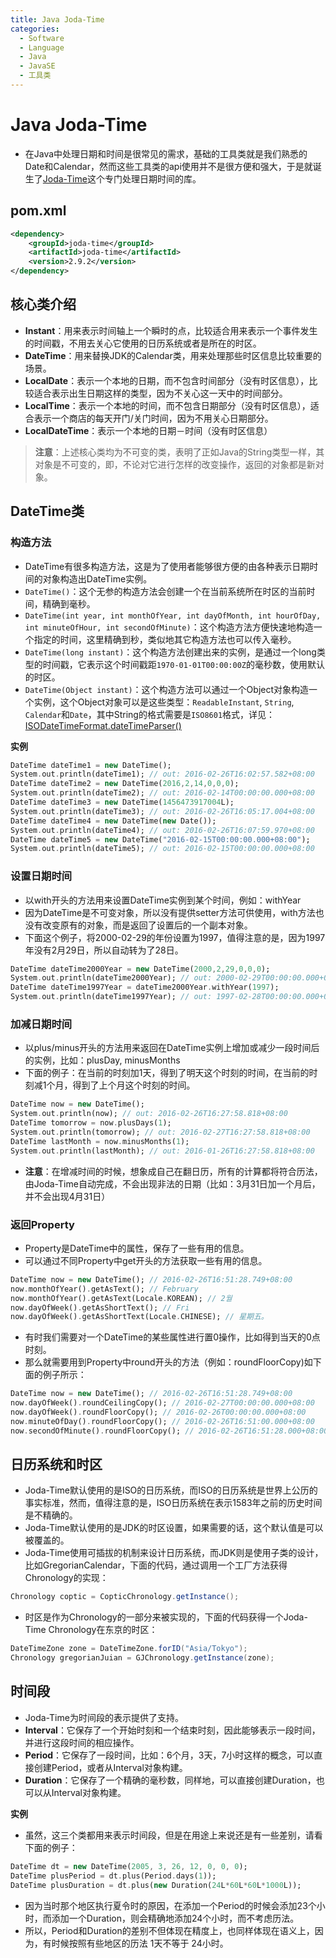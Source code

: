 ```yaml
---
title: Java Joda-Time
categories:
  - Software
  - Language
  - Java
  - JavaSE
  - 工具类
---
```

# Java Joda-Time

- 在Java中处理日期和时间是很常见的需求，基础的工具类就是我们熟悉的Date和Calendar，然而这些工具类的api使用并不是很方便和强大，于是就诞生了[Joda-Time](http://www.joda.org/joda-time/)这个专门处理日期时间的库。

## pom.xml

```xml
<dependency>
    <groupId>joda-time</groupId>
    <artifactId>joda-time</artifactId>
    <version>2.9.2</version>
</dependency>
```

## 核心类介绍

- **Instant**：用来表示时间轴上一个瞬时的点，比较适合用来表示一个事件发生的时间戳，不用去关心它使用的日历系统或者是所在的时区。
- **DateTime**：用来替换JDK的Calendar类，用来处理那些时区信息比较重要的场景。
- **LocalDate**：表示一个本地的日期，而不包含时间部分（没有时区信息），比较适合表示出生日期这样的类型，因为不关心这一天中的时间部分。
- **LocalTime**：表示一个本地的时间，而不包含日期部分（没有时区信息），适合表示一个商店的每天开门/关门时间，因为不用关心日期部分。
- **LocalDateTime**：表示一个本地的日期－时间（没有时区信息）

> **注意**：上述核心类均为不可变的类，表明了正如Java的String类型一样，其对象是不可变的，即，不论对它进行怎样的改变操作，返回的对象都是新对象。

## DateTime类

### 构造方法

- DateTime有很多构造方法，这是为了使用者能够很方便的由各种表示日期时间的对象构造出DateTime实例。
- `DateTime()`：这个无参的构造方法会创建一个在当前系统所在时区的当前时间，精确到毫秒。
- `DateTime(int year, int monthOfYear, int dayOfMonth, int hourOfDay, int minuteOfHour, int secondOfMinute)`：这个构造方法方便快速地构造一个指定的时间，这里精确到秒，类似地其它构造方法也可以传入毫秒。
- `DateTime(long instant)`：这个构造方法创建出来的实例，是通过一个long类型的时间戳，它表示这个时间戳距`1970-01-01T00:00:00Z`的毫秒数，使用默认的时区。
- `DateTime(Object instant)`：这个构造方法可以通过一个Object对象构造一个实例，这个Object对象可以是这些类型：`ReadableInstant`, `String`, `Calendar`和`Date`，其中String的格式需要是`ISO8601`格式，详见：[ISODateTimeFormat.dateTimeParser()](https://www.joda.org/joda-time/apidocs/org/joda/time/format/ISODateTimeFormat.html)

**实例**

```dart
DateTime dateTime1 = new DateTime();
System.out.println(dateTime1); // out: 2016-02-26T16:02:57.582+08:00
DateTime dateTime2 = new DateTime(2016,2,14,0,0,0);
System.out.println(dateTime2); // out: 2016-02-14T00:00:00.000+08:00
DateTime dateTime3 = new DateTime(1456473917004L);
System.out.println(dateTime3); // out: 2016-02-26T16:05:17.004+08:00
DateTime dateTime4 = new DateTime(new Date());
System.out.println(dateTime4); // out: 2016-02-26T16:07:59.970+08:00
DateTime dateTime5 = new DateTime("2016-02-15T00:00:00.000+08:00");
System.out.println(dateTime5); // out: 2016-02-15T00:00:00.000+08:00
```

### 设置日期时间

- 以with开头的方法用来设置DateTime实例到某个时间，例如：withYear
- 因为DateTime是不可变对象，所以没有提供setter方法可供使用，with方法也没有改变原有的对象，而是返回了设置后的一个副本对象。
- 下面这个例子，将2000-02-29的年份设置为1997，值得注意的是，因为1997年没有2月29日，所以自动转为了28日。

```dart
DateTime dateTime2000Year = new DateTime(2000,2,29,0,0,0);
System.out.println(dateTime2000Year); // out: 2000-02-29T00:00:00.000+08:00
DateTime dateTime1997Year = dateTime2000Year.withYear(1997);
System.out.println(dateTime1997Year); // out: 1997-02-28T00:00:00.000+08:00
```

### 加减日期时间

- 以plus/minus开头的方法用来返回在DateTime实例上增加或减少一段时间后的实例，比如：plusDay, minusMonths
- 下面的例子：在当前的时刻加1天，得到了明天这个时刻的时间，在当前的时刻减1个月，得到了上个月这个时刻的时间。

```dart
DateTime now = new DateTime();
System.out.println(now); // out: 2016-02-26T16:27:58.818+08:00
DateTime tomorrow = now.plusDays(1);
System.out.println(tomorrow); // out: 2016-02-27T16:27:58.818+08:00
DateTime lastMonth = now.minusMonths(1);
System.out.println(lastMonth); // out: 2016-01-26T16:27:58.818+08:00
```

- **注意**：在增减时间的时候，想象成自己在翻日历，所有的计算都将符合历法，由Joda-Time自动完成，不会出现非法的日期（比如：3月31日加一个月后，并不会出现4月31日）

### 返回Property

- Property是DateTime中的属性，保存了一些有用的信息。
- 可以通过不同Property中get开头的方法获取一些有用的信息。

```dart
DateTime now = new DateTime(); // 2016-02-26T16:51:28.749+08:00
now.monthOfYear().getAsText(); // February
now.monthOfYear().getAsText(Locale.KOREAN); // 2월
now.dayOfWeek().getAsShortText(); // Fri
now.dayOfWeek().getAsShortText(Locale.CHINESE); // 星期五。
```

- 有时我们需要对一个DateTime的某些属性进行置0操作，比如得到当天的0点时刻。
- 那么就需要用到Property中round开头的方法（例如：roundFloorCopy)如下面的例子所示：

```dart
DateTime now = new DateTime(); // 2016-02-26T16:51:28.749+08:00
now.dayOfWeek().roundCeilingCopy(); // 2016-02-27T00:00:00.000+08:00
now.dayOfWeek().roundFloorCopy(); // 2016-02-26T00:00:00.000+08:00
now.minuteOfDay().roundFloorCopy(); // 2016-02-26T16:51:00.000+08:00
now.secondOfMinute().roundFloorCopy(); // 2016-02-26T16:51:28.000+08:00
```

## 日历系统和时区

- Joda-Time默认使用的是ISO的日历系统，而ISO的日历系统是世界上公历的事实标准，然而，值得注意的是，ISO日历系统在表示1583年之前的历史时间是不精确的。
- Joda-Time默认使用的是JDK的时区设置，如果需要的话，这个默认值是可以被覆盖的。
- Joda-Time使用可插拔的机制来设计日历系统，而JDK则是使用子类的设计，比如GregorianCalendar，下面的代码，通过调用一个工厂方法获得Chronology的实现：

```java
Chronology coptic = CopticChronology.getInstance();
```

- 时区是作为Chronology的一部分来被实现的，下面的代码获得一个Joda-Time Chronology在东京的时区：

```java
DateTimeZone zone = DateTimeZone.forID("Asia/Tokyo");
Chronology gregorianJuian = GJChronology.getInstance(zone);
```

## 时间段

- Joda-Time为时间段的表示提供了支持。
- **Interval**：它保存了一个开始时刻和一个结束时刻，因此能够表示一段时间，并进行这段时间的相应操作。
- **Period**：它保存了一段时间，比如：6个月，3天，7小时这样的概念，可以直接创建Period，或者从Interval对象构建。
- **Duration**：它保存了一个精确的毫秒数，同样地，可以直接创建Duration，也可以从Interval对象构建。

**实例**

- 虽然，这三个类都用来表示时间段，但是在用途上来说还是有一些差别，请看下面的例子：

```dart
DateTime dt = new DateTime(2005, 3, 26, 12, 0, 0, 0);
DateTime plusPeriod = dt.plus(Period.days(1));
DateTime plusDuration = dt.plus(new Duration(24L*60L*60L*1000L));
```

- 因为当时那个地区执行夏令时的原因，在添加一个Period的时候会添加23个小时，而添加一个Duration，则会精确地添加24个小时，而不考虑历法。
- 所以，Period和Duration的差别不但体现在精度上，也同样体现在语义上，因为，有时候按照有些地区的历法 1天不等于 24小时。